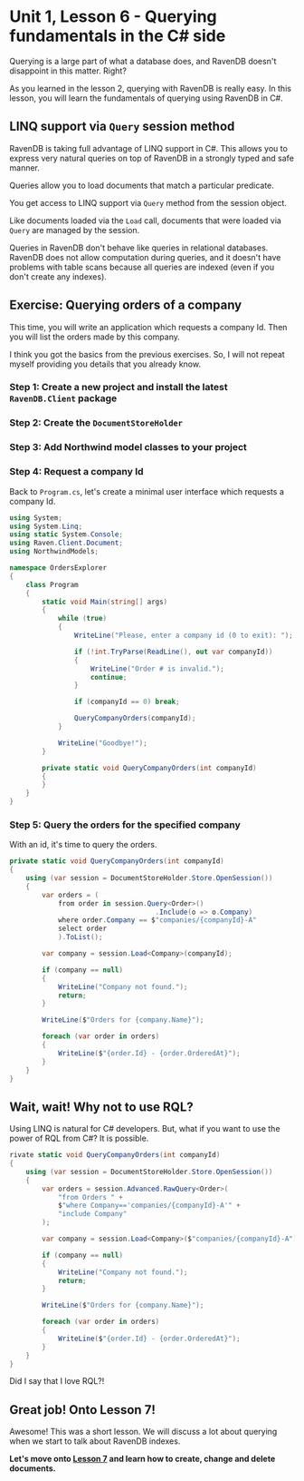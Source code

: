 # Unit 1, Lesson 6 - Querying fundamentals in the C# side

Querying is a large part of what a database does, and RavenDB doesn't disappoint
in this matter. Right?

As you learned in the lesson 2, querying with RavenDB is really easy. In this lesson, you will learn the fundamentals of querying using RavenDB in C#.

## LINQ support via `Query` session method

RavenDB is taking full advantage of LINQ support in C#. This allows you to
express very natural queries on top of RavenDB in a strongly typed and safe
manner.

Queries allow you to load documents that match a particular predicate.

You get access to LINQ support via `Query` method from the session object.

Like documents loaded via the `Load` call, documents that were loaded via
`Query` are managed by the session.

Queries in RavenDB don't behave like queries in relational databases. RavenDB
does not allow computation during queries, and it doesn't have problems with
table scans because all queries are indexed (even if you don't create any indexes).

## Exercise: Querying orders of a company

This time, you will write an application which requests a company Id. Then
you will list the orders made by this company.

I think you got the basics from the previous exercises. So, I will not repeat
myself providing you details that you already know.

### Step 1: Create a new project and install the latest `RavenDB.Client` package

### Step 2: Create the `DocumentStoreHolder`

### Step 3: Add Northwind model classes to your project

### Step 4: Request a company Id

Back to `Program.cs`, let's create a minimal user interface which requests a
company Id.

````csharp
using System;
using System.Linq;
using static System.Console;
using Raven.Client.Document;
using NorthwindModels;

namespace OrdersExplorer
{
    class Program
    {
        static void Main(string[] args)
        {
            while (true)
            {
                WriteLine("Please, enter a company id (0 to exit): ");

                if (!int.TryParse(ReadLine(), out var companyId))
                {
                    WriteLine("Order # is invalid.");
                    continue;
                }

                if (companyId == 0) break;

                QueryCompanyOrders(companyId);
            }

            WriteLine("Goodbye!");
        }

        private static void QueryCompanyOrders(int companyId)
        {
        }
    }
}
````

### Step 5: Query the orders for the specified company

With an id, it's time to query the orders.

````csharp
private static void QueryCompanyOrders(int companyId)
{
    using (var session = DocumentStoreHolder.Store.OpenSession())
    {
        var orders = (
            from order in session.Query<Order>()
                                    .Include(o => o.Company)
            where order.Company == $"companies/{companyId}-A"
            select order
            ).ToList();

        var company = session.Load<Company>(companyId);

        if (company == null)
        {
            WriteLine("Company not found.");
            return;
        }

        WriteLine($"Orders for {company.Name}");

        foreach (var order in orders)
        {
            WriteLine($"{order.Id} - {order.OrderedAt}");
        }
    }
}
````

## Wait, wait! Why not to use RQL?
Using LINQ is natural for C# developers. But, what if you want to use the power of RQL from C#? 
It is possible.

```csharp
rivate static void QueryCompanyOrders(int companyId)
{
    using (var session = DocumentStoreHolder.Store.OpenSession())
    {
        var orders = session.Advanced.RawQuery<Order>(
            "from Orders " +
            $"where Company=='companies/{companyId}-A'" +
            "include Company"
        );

        var company = session.Load<Company>($"companies/{companyId}-A");

        if (company == null)
        {
            WriteLine("Company not found.");
            return;
        }

        WriteLine($"Orders for {company.Name}");

        foreach (var order in orders)
        {
            WriteLine($"{order.Id} - {order.OrderedAt}");
        }
    }
}
``` 

Did I say that I love RQL?!

## Great job! Onto Lesson 7!

Awesome! This was a short lesson. We will discuss a lot about querying when we
start to talk about RavenDB indexes.

**Let's move onto [Lesson 7](../lesson6/README.md) and learn how to create, change and delete documents.**
